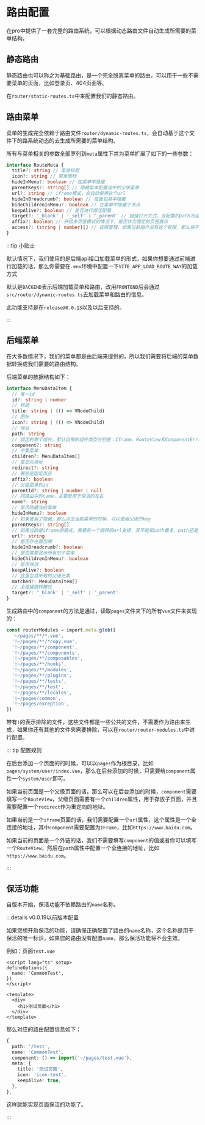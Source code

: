 # 路由配置


在pro中提供了一套完整的路由系统，可以根据动态路由文件自动生成所需要的菜单结构。

## 静态路由

静态路由也可以称之为基础路由，是一个完全脱离菜单的路由，可以用于一些不需要菜单的页面，比如登录页、404页面等。

在`router/static-routes.ts`中来配置我们的静态路由。


## 路由菜单

菜单的生成完全依赖于路由文件`router/dynamic-routes.ts`，会自动基于这个文件下的路系统动态的去生成所需要的菜单结构。

所有与菜单相关的参数全部罗列到`meta`属性下并为菜单扩展了如下的一些参数：

```ts
interface RouteMeta {
  title?: string // 菜单标题
  icon?: string // 菜单图标
  hideInMenu?: boolean // 在菜单中隐藏
  parentKeys?: string[] // 隐藏菜单配置选中的父级菜单
  url?: string // iframe模式，会自动使用这个url
  hideInBreadcrumb?: boolean // 在面包屑中隐藏
  hideChildrenInMenu?: boolean // 在菜单中隐藏子节点
  keepAlive?: boolean // 是否进行保活配置
  target?: '_blank' | '_self' | '_parent' // 链接打开方式，当配置的path为全连接的时候
  affix?: boolean // 开启多页签模式的情况下，是否作为固定的页签展示
  access?: (string | number)[] // 权限管理，如果当前用户没有这个权限，那么将不会显示这个菜单
}
```

:::tip 小贴士

默认情况下，我们使用的是后端api接口加载菜单的形式，如果你想要通过前端进行加载的话，那么你需要在`.env`环境中配置一下`VITE_APP_LOAD_ROUTE_WAY`的加载方式

默认是`BACKEND`表示后端加载菜单和路由，改用`FRONTEND`后会通过`src/router/dynamic-routes.ts`去加载菜单和路由的信息。

此功能支持是在`release@0.0.13`以及以后支持的。

:::

## 后端菜单

在大多数情况下，我们的菜单都是由后端来提供的，所以我们需要将后端的菜单数据转换成我们需要的路由结构。

后端菜单的数据结构如下：

```ts
interface MenuDataItem {
  // 唯一id
  id?: string | number
  // 标题
  title: string | (() => VNodeChild)
  // 图标
  icon?: string | (() => VNodeChild)
  // 地址
  path: string
  // 绑定的哪个组件，默认自带的组件类型分别是：Iframe、RouteView和ComponentError
  component?: string
  // 子集菜单
  children?: MenuDataItem[]
  // 重定向地址
  redirect?: string
  // 哪些是固定页签
  affix?: boolean
  // 父级菜单的id
  parentId?: string | number | null
  // 同路由中的name，主要是用于保活的左右
  name?: string
  // 是否隐藏当前菜单
  hideInMenu?: boolean
  // 如果使用了隐藏，那么点击当前菜单的时候，可以使用父级的key
  parentKeys?: string[]
  // 如果当前是iframe的模式，需要有一个跳转的url支撑，其不能和path重复，path还是为路由
  url?: string
  // 是否存在面包屑
  hideInBreadcrumb?: boolean
  // 是否需要显示所有的子菜单
  hideChildrenInMenu?: boolean
  // 是否保活
  keepAlive?: boolean
  // 这里包含所有的父级元素
  matched?: MenuDataItem[]
  // 全连接跳转模式
  target?: '_blank' | '_self' | '_parent'
}
```

生成路由中的`component`的方法是通过，读取`pages`文件夹下的所有`vue`文件来实现的：
```ts
const routerModules = import.meta.glob([
  '~/pages/**/*.vue',
  '!~/pages/**/*copy.vue',
  '!~/pages/**/component',
  '!~/pages/**/components',
  '!~/pages/**/composables',
  '!~/pages/**/hooks',
  '!~/pages/**/modules',
  '!~/pages/**/plugins',
  '!~/pages/**/tests',
  '!~/pages/**/test',
  '!~/pages/**/locales',
  '!~/pages/common',
  '!~/pages/exception',
])
```
带有`!`的表示排除的文件，这些文件都是一些公共的文件，不需要作为路由来生成，如果你还有其他的文件夹需要排除，可以在`router/router-modules.ts`中进行配置。

::: tip 配置规则

在后台添加一个页面的的时候，可以以`pages`作为根目录，比如`pages/system/user/index.vue`，那么在后台添加的时候，只需要给`component`属性一个`system/user`即可。

如果当前页面是一个父级页面的话，那么可以在后台添加的时候，`component`需要填写一个`RouteView`，父级页面需要有一个`children`属性，用于存放子页面，并且需要配置一个`redirect`作为重定向的地址。

如果当前是一个`iframe`页面的话，我们需要配置一个`url`属性，这个属性是一个全连接的地址，其中`component`需要配置为`IFrame`，比如`https://www.baidu.com`。

如果当前的页面是一个外链的话，我们不需要填写`component`的值或者你可以填写一个`RouteView`，然后在`path`属性中配置一个全连接的地址，比如`https://www.baidu.com`。

:::

## 保活功能<Badge type="danger" text="更新" />

自<Badge type="tip" text="^0.0.19" />版本开始，保活功能不依赖路由的`name`名称。

:::details v0.0.19以前版本配置

如果您想开启保活的功能，请确保正确配置了路由的`name`名称，这个名称是用于保活的唯一标识，如果您的路由没有配置`name`，那么保活功能将不会生效。

例如：页面`test.vue`

```vue
<script lang="ts" setup>
defineOptions({
  name: 'CommonTest',
})
</script>

<template>
  <div>
    <h1>测试页面</h1>
  </div>
</template>
```


那么对应的路由配置信息如下：

```ts
{
  path: '/test',
  name: 'CommonTest',
  component: () => import('~/pages/test.vue'),
  meta: {
    title: '测试页面',
    icon: 'icon-test',
    keepAlive: true,
  },
},
```

这样就能实现页面保活的功能了。


:::
